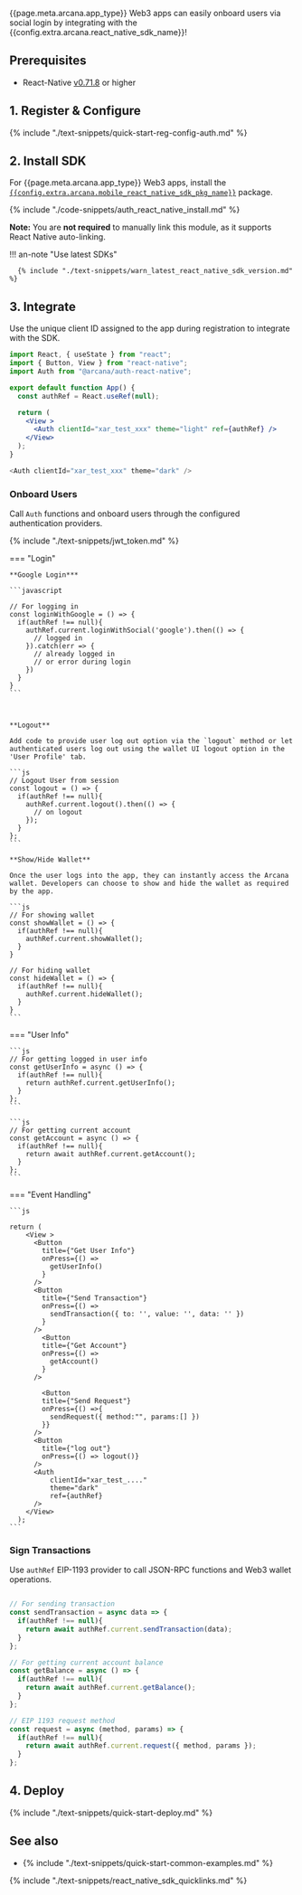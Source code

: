 {{page.meta.arcana.app_type}} Web3 apps can easily onboard users via social login by integrating with the {{config.extra.arcana.react_native_sdk_name}}!

## Prerequisites

* React-Native [v0.71.8](https://reactnative.dev/versions) or higher

## 1. Register & Configure

{% include "./text-snippets/quick-start-reg-config-auth.md" %}

## 2. Install SDK

For {{page.meta.arcana.app_type}} Web3 apps, install the [`{{config.extra.arcana.mobile_react_native_sdk_pkg_name}}`](https://www.npmjs.com/package/@arcana/auth-react-native) package.

{% include "./code-snippets/auth_react_native_install.md" %}

**Note:** You are **not required** to manually link this module, as it supports React Native auto-linking.

!!! an-note "Use latest SDKs"
  
      {% include "./text-snippets/warn_latest_react_native_sdk_version.md" %}

## 3. Integrate

Use the unique client ID assigned to the app during registration to integrate with the SDK.


```jsx
import React, { useState } from "react";
import { Button, View } from "react-native";
import Auth from "@arcana/auth-react-native";

export default function App() {
  const authRef = React.useRef(null);

  return (
    <View >
      <Auth clientId="xar_test_xxx" theme="light" ref={authRef} />
    </View>
  );
}
```

```javascript
<Auth clientId="xar_test_xxx" theme="dark" />
```

### Onboard Users

Call `Auth` functions and onboard users through the configured authentication providers.

{% include "./text-snippets/jwt_token.md" %}

=== "Login"

    **Google Login***

    ```javascript

    // For logging in
    const loginWithGoogle = () => {
      if(authRef !== null){
        authRef.current.loginWithSocial('google').then(() => {
          // logged in
        }).catch(err => {
          // already logged in
          // or error during login
        }) 
      }
    }
    ```

    

    **Logout**

    Add code to provide user log out option via the `logout` method or let authenticated users log out using the wallet UI logout option in the 'User Profile' tab.

    ```js
    // Logout User from session
    const logout = () => {
      if(authRef !== null){
        authRef.current.logout().then(() => {
          // on logout
        });
      }
    };
    ```

    **Show/Hide Wallet**

    Once the user logs into the app, they can instantly access the Arcana wallet. Developers can choose to show and hide the wallet as required by the app.

    ```js
    // For showing wallet
    const showWallet = () => {
      if(authRef !== null){
        authRef.current.showWallet();
      }
    }

    // For hiding wallet
    const hideWallet = () => {
      if(authRef !== null){
        authRef.current.hideWallet();
      }
    }
    ```

=== "User Info"

    ```js
    // For getting logged in user info
    const getUserInfo = async () => {
      if(authRef !== null){
        return authRef.current.getUserInfo();
      }
    };
    ```

    ```js
    // For getting current account
    const getAccount = async () => {
      if(authRef !== null){
        return await authRef.current.getAccount();
      }
    };
    ```

=== "Event Handling"

    ```js

    return (
        <View >
          <Button
            title={"Get User Info"}
            onPress={() =>
              getUserInfo()
            }
          />
          <Button
            title={"Send Transaction"}
            onPress={() =>
              sendTransaction({ to: '', value: '', data: '' })
            }
          />
            <Button
            title={"Get Account"}
            onPress={() =>
              getAccount()
            }
          />

            <Button
            title={"Send Request"}
            onPress={() =>{
              sendRequest({ method:"", params:[] })
            }}
          />
          <Button
            title={"log out"}
            onPress={() => logout()}
          />
          <Auth
              clientId="xar_test_...."
              theme="dark"
              ref={authRef}
          />
        </View>
      );
    ```

### Sign Transactions

Use `authRef` EIP-1193 provider to call JSON-RPC functions and Web3 wallet operations.

```js

// For sending transaction
const sendTransaction = async data => {
  if(authRef !== null){
    return await authRef.current.sendTransaction(data);
  }
};

// For getting current account balance
const getBalance = async () => {
  if(authRef !== null){
    return await authRef.current.getBalance();
  }
};

// EIP 1193 request method
const request = async (method, params) => {
  if(authRef !== null){
    return await authRef.current.request({ method, params });
  }
};
```

## 4.  Deploy

{% include "./text-snippets/quick-start-deploy.md" %}

## See also

* {% include "./text-snippets/quick-start-common-examples.md" %}

{% include "./text-snippets/react_native_sdk_quicklinks.md" %}